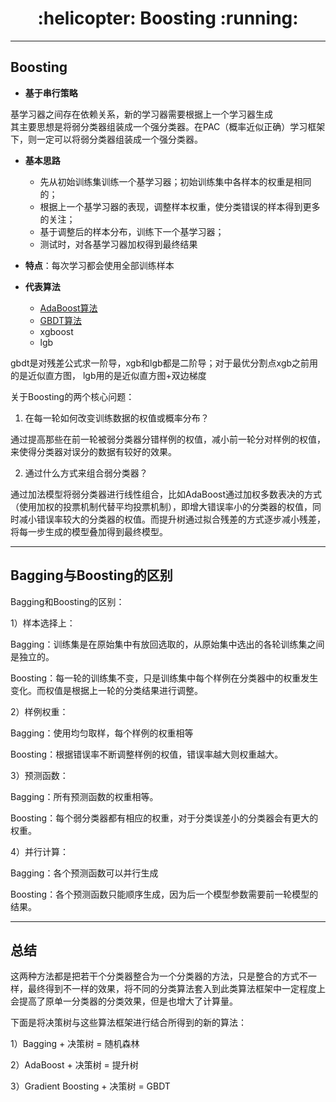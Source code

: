 <h1 align = "center">:helicopter: Boosting :running:</h1>

---

## Boosting

 - **基于串行策略**
 
基学习器之间存在依赖关系，新的学习器需要根据上一个学习器生成<br>
其主要思想是将弱分类器组装成一个强分类器。在PAC（概率近似正确）学习框架下，则一定可以将弱分类器组装成一个强分类器。

 - **基本思路**
    - 先从初始训练集训练一个基学习器；初始训练集中各样本的权重是相同的；
    - 根据上一个基学习器的表现，调整样本权重，使分类错误的样本得到更多的关注；
    - 基于调整后的样本分布，训练下一个基学习器；
    - 测试时，对各基学习器加权得到最终结果
 
 - **特点**：每次学习都会使用全部训练样本
 - **代表算法**
    - [AdaBoost算法](https://blog.csdn.net/guyuealian/article/details/70995333)
    - [GBDT算法](http://www.jianshu.com/p/005a4e6ac775)
    - xgboost
    - lgb

gbdt是对残差公式求一阶导，xgb和lgb都是二阶导；对于最优分割点xgb之前用的是近似直方图，
lgb用的是近似直方图+双边梯度

关于Boosting的两个核心问题：

1. 在每一轮如何改变训练数据的权值或概率分布？

通过提高那些在前一轮被弱分类器分错样例的权值，减小前一轮分对样例的权值，来使得分类器对误分的数据有较好的效果。

2. 通过什么方式来组合弱分类器？

通过加法模型将弱分类器进行线性组合，比如AdaBoost通过加权多数表决的方式（使用加权的投票机制代替平均投票机制），即增大错误率小的分类器的权值，同时减小错误率较大的分类器的权值。而提升树通过拟合残差的方式逐步减小残差，将每一步生成的模型叠加得到最终模型。


---
## Bagging与Boosting的区别

Bagging和Boosting的区别：

1）样本选择上：

Bagging：训练集是在原始集中有放回选取的，从原始集中选出的各轮训练集之间是独立的。

Boosting：每一轮的训练集不变，只是训练集中每个样例在分类器中的权重发生变化。而权值是根据上一轮的分类结果进行调整。

2）样例权重：

Bagging：使用均匀取样，每个样例的权重相等

Boosting：根据错误率不断调整样例的权值，错误率越大则权重越大。

3）预测函数：

Bagging：所有预测函数的权重相等。

Boosting：每个弱分类器都有相应的权重，对于分类误差小的分类器会有更大的权重。

4）并行计算：

Bagging：各个预测函数可以并行生成

Boosting：各个预测函数只能顺序生成，因为后一个模型参数需要前一轮模型的结果。

--- 

## 总结

这两种方法都是把若干个分类器整合为一个分类器的方法，只是整合的方式不一样，最终得到不一样的效果，将不同的分类算法套入到此类算法框架中一定程度上会提高了原单一分类器的分类效果，但是也增大了计算量。

下面是将决策树与这些算法框架进行结合所得到的新的算法：

1）Bagging + 决策树 = 随机森林

2）AdaBoost + 决策树 = 提升树

3）Gradient Boosting + 决策树 = GBDT
